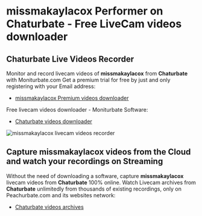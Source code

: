 # missmakaylacox Performer on Chaturbate - Free LiveCam videos downloader

## Chaturbate Live Videos Recorder

Monitor and record livecam videos of **missmakaylacox** from **Chaturbate** with Moniturbate.com
Get a premium trial for free by just and only registering with your Email address:
* [missmakaylacox Premium videos downloader](https://moniturbate.com/request-demo-licence-key.html)

Free livecam videos downloader - Moniturbate Software:
* [Chaturbate videos downloader](https://moniturbate.com/moniturbate-download-software.html)

![missmakaylacox livecam videos recorder](https://peachurnet.com/templates/moniturbate-software.png)


## Capture missmakaylacox videos from the Cloud and watch your recordings on Streaming

Without the need of downloading a software, capture **missmakaylacox** livecam videos from **Chaturbate** 100% online.
Watch Livecam archives from **Chaturbate** unlimitedly from thousands of existing recordings, only on Peachurbate.com and its websites network:
* [Chaturbate videos archives](https://peachurnet.com/)